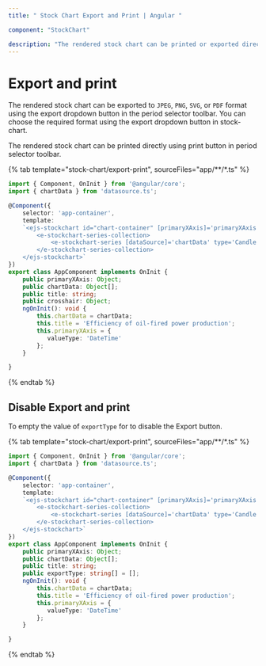 ```yaml
---
title: " Stock Chart Export and Print | Angular "

component: "StockChart"

description: "The rendered stock chart can be printed or exported directly using print and export button in period selector."
---
```


# Export and print

The rendered stock chart can be exported to `JPEG`, `PNG`, `SVG`, or `PDF` format using the export dropdown button in the period selector toolbar. You can choose the required format using the export dropdown button in stock-chart.

The rendered stock chart can be printed directly using print button in period selector toolbar.

{% tab template="stock-chart/export-print", sourceFiles="app/**/*.ts" %}

```typescript
import { Component, OnInit } from '@angular/core';
import { chartData } from 'datasource.ts';

@Component({
    selector: 'app-container',
    template:
    `<ejs-stockchart id="chart-container" [primaryXAxis]='primaryXAxis' [title]='title'>
        <e-stockchart-series-collection>
            <e-stockchart-series [dataSource]='chartData' type='Candle' xName='date' yName='open' name='India' width=2 ></e-stockchart-series>
        </e-stockchart-series-collection>
    </ejs-stockchart>`
})
export class AppComponent implements OnInit {
    public primaryXAxis: Object;
    public chartData: Object[];
    public title: string;
    public crosshair: Object;
    ngOnInit(): void {
        this.chartData = chartData;
        this.title = 'Efficiency of oil-fired power production';
        this.primaryXAxis = {
           valueType: 'DateTime'
        };
    }

}
```

{% endtab %}

## Disable Export and print

To empty the value of `exportType` for to disable the Export button.

{% tab template="stock-chart/export-print", sourceFiles="app/**/*.ts" %}

```typescript
import { Component, OnInit } from '@angular/core';
import { chartData } from 'datasource.ts';

@Component({
    selector: 'app-container',
    template:
    `<ejs-stockchart id="chart-container" [primaryXAxis]='primaryXAxis' [title]='title' [exportType]='exportType'>
        <e-stockchart-series-collection>
            <e-stockchart-series [dataSource]='chartData' type='Candle' xName='date' yName='open' name='India' width=2 ></e-stockchart-series>
        </e-stockchart-series-collection>
    </ejs-stockchart>`
})
export class AppComponent implements OnInit {
    public primaryXAxis: Object;
    public chartData: Object[];
    public title: string;
    public exportType: string[] = [];
    ngOnInit(): void {
        this.chartData = chartData;
        this.title = 'Efficiency of oil-fired power production';
        this.primaryXAxis = {
           valueType: 'DateTime'
        };
    }

}
```

{% endtab %}